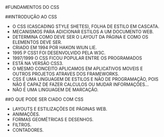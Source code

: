#FUNDAMENTOS DO CSS

##INTRODUÇÃO AO CSS

* O CSS (CASCADING STYLE SHETES), FOLHA DE ESTILO EM CASCATA.
* MECANISMOS PARA ADICIONAR ESTILOS A UM DOCUMENTO WEB.
* DETERMINA COMO DEVE SER O LAYOUT DA PÁGINA E COMO OS ELEMENTOS DEVE SER.
* CRIADO EM 1994 POR HAKON WIUN LIE.
* 1995 P CSS1 FOI DESENVOLVIDO PELA W3C.
* 1997/1999 O CSS FICOU POPULAR ENTRE OS PROGRAMADOS
* ESTÁ NA VERSÃO CSS3. 
* O MESMO CONCEITO APLICAMOS EM APLICATIVOS MOVEIS E OUTROS PROJETOS ATRAVES DOS FRAMEWORKS.
* CSS É UMA LINGUAGEM DE ESTILOS E NÃO DE PROGRAMAÇÃO, POIS NÃO É CAPAZ DE FAZER CALCULOS OU MUDAR INFORMAÇÕES...
* NÃO É UMA LINGUAGEM DE MARCAÇÃO.

##O QUE PODE SER CIADO COM CSS

* LAYOUTS E ESTILIZAÇÕES DE PÁGINAS WEB.
* ANIMAÇÕES.
* FORMAS GEOMÉTRICAS E DESENHOS.
* FILTROS.
* CONTADORES.